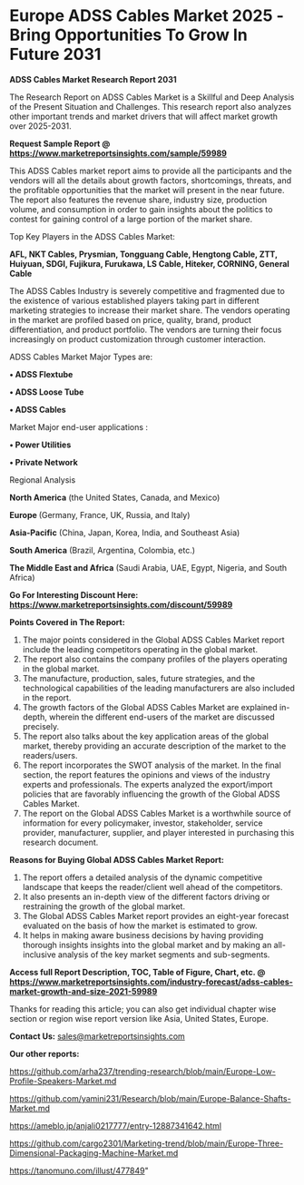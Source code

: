 # Europe ADSS Cables Market 2025 -Bring Opportunities To Grow In Future 2031

<strong>ADSS Cables Market Research Report 2031</strong>

The Research Report on ADSS Cables Market is a Skillful and Deep Analysis of the Present Situation and Challenges. This research report also analyzes other important trends and market drivers that will affect market growth over 2025-2031.

<strong>Request Sample Report @ <a href=https://www.marketreportsinsights.com/sample/59989>https://www.marketreportsinsights.com/sample/59989</a></strong>

This ADSS Cables market report aims to provide all the participants and the vendors will all the details about growth factors, shortcomings, threats, and the profitable opportunities that the market will present in the near future. The report also features the revenue share, industry size, production volume, and consumption in order to gain insights about the politics to contest for gaining control of a large portion of the market share.

Top Key Players in the ADSS Cables Market:

<strong>AFL, NKT Cables, Prysmian, Tongguang Cable, Hengtong Cable, ZTT, Huiyuan, SDGI, Fujikura, Furukawa, LS Cable, Hiteker, CORNING, General Cable</strong>

The ADSS Cables Industry is severely competitive and fragmented due to the existence of various established players taking part in different marketing strategies to increase their market share. The vendors operating in the market are profiled based on price, quality, brand, product differentiation, and product portfolio. The vendors are turning their focus increasingly on product customization through customer interaction.

ADSS Cables Market Major Types are:

<strong>• ADSS Flextube

• ADSS Loose Tube

• ADSS Cables</strong>

Market Major end-user applications :

<strong>• Power Utilities

• Private Network</strong>

Regional Analysis

</u><strong><b>North America</b></strong> (the United States, Canada, and Mexico)

<strong><b>Europe </b></strong>(Germany, France, UK, Russia, and Italy)

<strong><b>Asia-Pacific</b></strong> (China, Japan, Korea, India, and Southeast Asia)

<strong><b>South America</b></strong> (Brazil, Argentina, Colombia, etc.)

<strong><b>The Middle East and Africa</b></strong> (Saudi Arabia, UAE, Egypt, Nigeria, and South Africa)

<strong>Go For Interesting Discount Here: <a href=https://www.marketreportsinsights.com/discount/59989>https://www.marketreportsinsights.com/discount/59989</a></strong>

<strong>Points Covered in The Report:</strong>
<ol>
  <li>The major points considered in the Global ADSS Cables Market report include the leading competitors operating in the global market.</li>
  <li>The report also contains the company profiles of the players operating in the global market.</li>
  <li>The manufacture, production, sales, future strategies, and the technological capabilities of the leading manufacturers are also included in the report.</li>
  <li>The growth factors of the Global ADSS Cables Market are explained in-depth, wherein the different end-users of the market are discussed precisely.</li>
  <li>The report also talks about the key application areas of the global market, thereby providing an accurate description of the market to the readers/users.</li>
  <li>The report incorporates the SWOT analysis of the market. In the final section, the report features the opinions and views of the industry experts and professionals. The experts analyzed the export/import policies that are favorably influencing the growth of the Global ADSS Cables Market.</li>
  <li>The report on the Global ADSS Cables Market is a worthwhile source of information for every policymaker, investor, stakeholder, service provider, manufacturer, supplier, and player interested in purchasing this research document.</li>
</ol>
<strong>Reasons for Buying Global ADSS Cables Market Report:</strong>

<ol>
  <li>The report offers a detailed analysis of the dynamic competitive landscape that keeps the reader/client well ahead of the competitors.</li>
  <li>It also presents an in-depth view of the different factors driving or restraining the growth of the global market.</li>
  <li>The Global ADSS Cables Market report provides an eight-year forecast evaluated on the basis of how the market is estimated to grow.</li>
  <li>It helps in making aware business decisions by having providing thorough insights insights into the global market and by making an all-inclusive analysis of the key market segments and sub-segments.</li>
</ol>
<strong>Access full Report Description, TOC, Table of Figure, Chart, etc. @ <a href=https://www.marketreportsinsights.com/industry-forecast/adss-cables-market-growth-and-size-2021-59989>https://www.marketreportsinsights.com/industry-forecast/adss-cables-market-growth-and-size-2021-59989</a></strong>


Thanks for reading this article; you can also get individual chapter wise section or region wise report version like Asia, United States, Europe.

<strong>Contact Us:</strong>
sales@marketreportsinsights.com

<strong>Our other reports:</strong>

<a href=https://github.com/arha237/trending-research/blob/main/Europe-Low-Profile-Speakers-Market.md>https://github.com/arha237/trending-research/blob/main/Europe-Low-Profile-Speakers-Market.md</a>

<a href=https://github.com/yamini231/Research/blob/main/Europe-Balance-Shafts-Market.md>https://github.com/yamini231/Research/blob/main/Europe-Balance-Shafts-Market.md</a>

<a href=https://ameblo.jp/anjali0217777/entry-12887341642.html>https://ameblo.jp/anjali0217777/entry-12887341642.html</a>

<a href=https://github.com/cargo2301/Marketing-trend/blob/main/Europe-Three-Dimensional-Packaging-Machine-Market.md>https://github.com/cargo2301/Marketing-trend/blob/main/Europe-Three-Dimensional-Packaging-Machine-Market.md</a>

<a href=https://tanomuno.com/illust/477849>https://tanomuno.com/illust/477849</a>"
